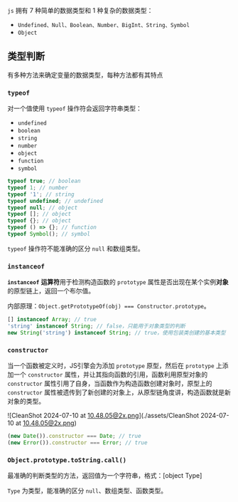 `js` 拥有 7 种简单的数据类型和 1 种复杂的数据类型：

- `Undefined、Null、Boolean、Number、BigInt、String、Symbol`
- `Object`

## 类型判断

有多种方法来确定变量的数据类型，每种方法都有其特点

### `typeof`

对一个值使用 `typeof` 操作符会返回字符串类型：

- `undefined`
- `boolean`
- `string`
- `number`
- `object`
- `function`
- `symbol`

```js
typeof true; // boolean
typeof 1; // number
typeof '1'; // string
typeof undefined; // undefined
typeof null; // object
typeof []; // object
typeof {}; // object
typeof () => {}; // function
typeof Symbol(); // symbol
```

`typeof` 操作符不能准确的区分 `null` 和数组类型。

### `instanceof`

**`instanceof`** **运算符**用于检测构造函数的 `prototype` 属性是否出现在某个实例**对象**的原型链上，返回一个布尔值。

内部原理：`Object.getPrototypeOf(obj) === Constructor.prototype`。

```js
[] instanceof Array; // true
'string' instanceof String; // false，只能用于对象类型的判断
new String('string') instanceof String; // true，使用包装类创建的基本类型
```

### `constructor`

当一个函数被定义时，JS引擎会为添加 `prototype` 原型，然后在 `prototype` 上添加一个 `constructor` 属性，并让其指向函数的引用，函数利用原型对象的 `constructor` 属性引用了自身，当函数作为构造函数创建对象时，原型上的 `constructor` 属性被遗传到了新创建的对象上，从原型链角度讲，构造函数就是新对象的类型。

![CleanShot 2024-07-10 at 10.48.05@2x.png](./assets/CleanShot 2024-07-10 at 10.48.05@2x.png)

```js
(new Date()).constructor === Date; // true
(new Error()).constructor === Error; // true
```

### `Object.prototype.toString.call()`

最准确的判断类型的方法，返回值为一个字符串，格式：[object Type]

`Type` 为类型，能准确的区分 `null`、数组类型、函数类型。